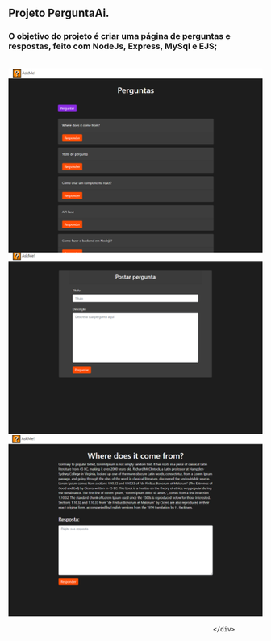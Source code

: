 ## Projeto PerguntaAi.
### O objetivo do projeto é criar uma página de perguntas e respostas, feito com NodeJs, Express, MySql e EJS;
<br/>
<div style="text-align: center;">
<img align = center width="600px" src="/public/img/askmeHome2.png">
<img style=" width="600px" src="/public/img/perguntapage.png">
<img width="600px" src="/public/img/respostapage.png">
                                                     
                                                     </div>
